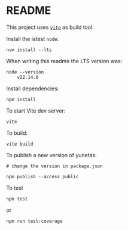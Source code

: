 # README

This project uses [`vite`](https://vite.dev/) as build tool.

Install the latest `node`:

    nvm install --lts

When writing this readme the LTS version was:

    node --version
        v22.14.0

Install dependencies:

    npm install

To start Vite dev server:

    vite

To build:

    vite build

To publish a new version of yunetas:
    
    # change the version in package.json

    npm publish --access public

To test

    npm test
or

    npm run test:coverage
